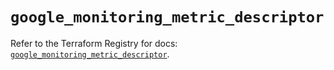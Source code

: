 # `google_monitoring_metric_descriptor`

Refer to the Terraform Registry for docs: [`google_monitoring_metric_descriptor`](https://registry.terraform.io/providers/hashicorp/google/6.49.1/docs/resources/monitoring_metric_descriptor).
